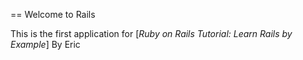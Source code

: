 == Welcome to Rails

This is the first application for
[*Ruby on Rails Tutorial: Learn Rails by Example*]
By Eric
